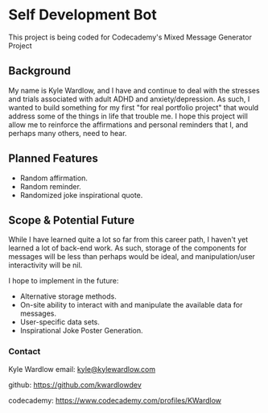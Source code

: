 # Self Development Bot
 This project is being coded for Codecademy's Mixed Message Generator Project

## Background

 My name is Kyle Wardlow, and I have and continue to deal with the stresses and trials associated with adult ADHD and anxiety/depression. As such, I wanted to build something for my first "for real portfolio project" that would address some of the things in life that trouble me. I hope this project will allow me to reinforce the affirmations and personal reminders that I, and perhaps many others, need to hear.

## Planned Features
+ Random affirmation.
+ Random reminder.
+ Randomized joke inspirational quote.

## Scope & Potential Future

 While I have learned quite a lot so far from this career path, I haven't yet learned a lot of back-end work. As such, storage of the components for messages will be less than perhaps would be ideal, and manipulation/user interactivity will be nil.

 I hope to implement in the future:

 + Alternative storage methods.
 + On-site ability to interact with and manipulate the available data for messages.
 + User-specific data sets.
 + Inspirational Joke Poster Generation.

### Contact
Kyle Wardlow
email: kyle@kylewardlow.com

github: https://github.com/kwardlowdev

codecademy: https://www.codecademy.com/profiles/KWardlow
